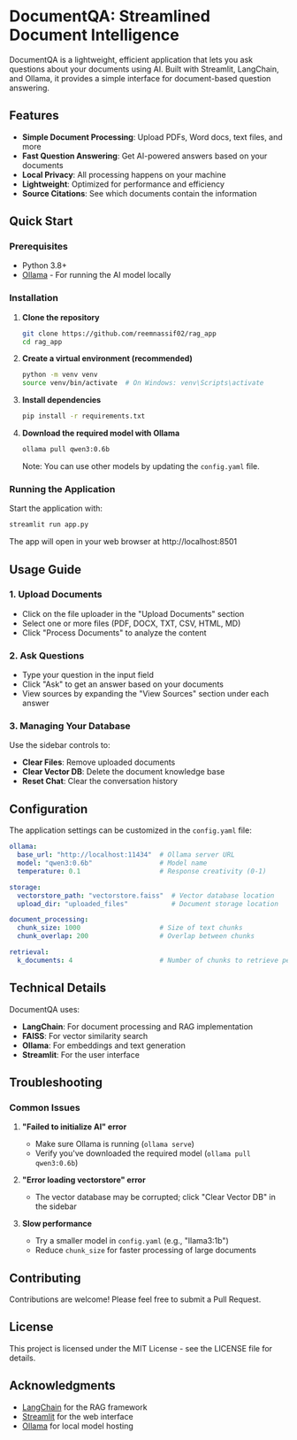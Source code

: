 # DocumentQA: Streamlined Document Intelligence

DocumentQA is a lightweight, efficient application that lets you ask questions about your documents using AI. Built with Streamlit, LangChain, and Ollama, it provides a simple interface for document-based question answering.

## Features

- **Simple Document Processing**: Upload PDFs, Word docs, text files, and more
- **Fast Question Answering**: Get AI-powered answers based on your documents
- **Local Privacy**: All processing happens on your machine
- **Lightweight**: Optimized for performance and efficiency
- **Source Citations**: See which documents contain the information

## Quick Start

### Prerequisites

- Python 3.8+
- [Ollama](https://ollama.com/) - For running the AI model locally

### Installation

1. **Clone the repository**

   ```bash
   git clone https://github.com/reemnassif02/rag_app
   cd rag_app
   ```

2. **Create a virtual environment (recommended)**

   ```bash
   python -m venv venv
   source venv/bin/activate  # On Windows: venv\Scripts\activate
   ```

3. **Install dependencies**

   ```bash
   pip install -r requirements.txt
   ```

4. **Download the required model with Ollama**

   ```bash
   ollama pull qwen3:0.6b
   ```
   
   Note: You can use other models by updating the `config.yaml` file.

### Running the Application

Start the application with:

```bash
streamlit run app.py
```

The app will open in your web browser at http://localhost:8501

## Usage Guide

### 1. Upload Documents

- Click on the file uploader in the "Upload Documents" section
- Select one or more files (PDF, DOCX, TXT, CSV, HTML, MD)
- Click "Process Documents" to analyze the content

### 2. Ask Questions

- Type your question in the input field
- Click "Ask" to get an answer based on your documents
- View sources by expanding the "View Sources" section under each answer

### 3. Managing Your Database

Use the sidebar controls to:
- **Clear Files**: Remove uploaded documents
- **Clear Vector DB**: Delete the document knowledge base 
- **Reset Chat**: Clear the conversation history

## Configuration

The application settings can be customized in the `config.yaml` file:

```yaml
ollama:
  base_url: "http://localhost:11434"  # Ollama server URL
  model: "qwen3:0.6b"                 # Model name
  temperature: 0.1                    # Response creativity (0-1)

storage:
  vectorstore_path: "vectorstore.faiss"  # Vector database location
  upload_dir: "uploaded_files"           # Document storage location

document_processing:
  chunk_size: 1000                    # Size of text chunks
  chunk_overlap: 200                  # Overlap between chunks

retrieval:
  k_documents: 4                      # Number of chunks to retrieve per query
```

## Technical Details

DocumentQA uses:
- **LangChain**: For document processing and RAG implementation
- **FAISS**: For vector similarity search
- **Ollama**: For embeddings and text generation
- **Streamlit**: For the user interface

## Troubleshooting

### Common Issues

1. **"Failed to initialize AI" error**
   - Make sure Ollama is running (`ollama serve`)
   - Verify you've downloaded the required model (`ollama pull qwen3:0.6b`)

2. **"Error loading vectorstore" error**
   - The vector database may be corrupted; click "Clear Vector DB" in the sidebar

3. **Slow performance**
   - Try a smaller model in `config.yaml` (e.g., "llama3:1b")
   - Reduce `chunk_size` for faster processing of large documents

## Contributing

Contributions are welcome! Please feel free to submit a Pull Request.

## License

This project is licensed under the MIT License - see the LICENSE file for details.

## Acknowledgments

- [LangChain](https://www.langchain.com/) for the RAG framework
- [Streamlit](https://streamlit.io/) for the web interface
- [Ollama](https://ollama.com/) for local model hosting